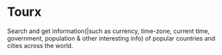# Tourx
Search and get information(|such as currency, time-zone, current time, government, population &amp; other interesting info) of popular countries and cities across the world. 

